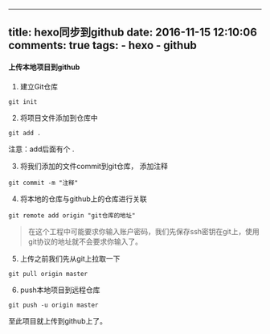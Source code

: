 
---
title: hexo同步到github
date: 2016-11-15 12:10:06
comments: true
tags: 
     - hexo
     - github
---
#### 上传本地项目到github
1. 建立Git仓库
```
git init
```
2. 将项目文件添加到仓库中
```
git add .
```
注意：add后面有个 .

<!--more-->
3. 将我们添加的文件commit到git仓库， 添加注释
```
git commit -m "注释"
```
4. 将本地的仓库与github上的仓库进行关联
```
git remote add origin "git仓库的地址"
```
>在这个工程中可能要求你输入账户密码，我们先保存ssh密钥在git上，使用git协议的地址就不会要求你输入了。

5. 上传之前我们先从git上拉取一下
```
git pull origin master
```
6. push本地项目到远程仓库
```
git push -u origin master
```
至此项目就上传到github上了。


